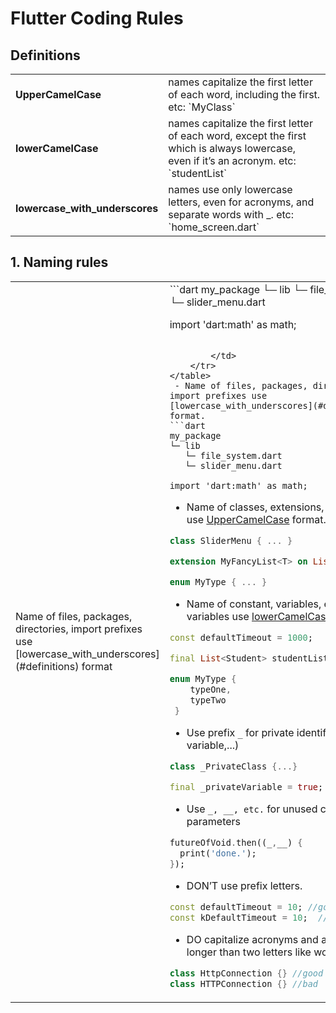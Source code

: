 
# Flutter Coding Rules

## Definitions

<table>
    <tr>
        <td> <b>UpperCamelCase</b></td>
        <td> names capitalize the first letter of each word, including the first. etc: `MyClass` </td>
    </tr>
    <tr>
        <td> <b>lowerCamelCase</b> </td>
        <td> names capitalize the first letter of each word, except the first which is always lowercase, even if it’s an acronym. etc: `studentList` </td>
    </tr>
    <tr>
        <td> <b>lowercase_with_underscores</b> </td>
        <td> names use only lowercase letters, even for acronyms, and separate words with _. etc: `home_screen.dart` </td>
    </tr>

</table>

## 1. Naming rules 

<table>
    <tr>
        <td>
            Name of files, packages, directories, import prefixes use [lowercase_with_underscores](#definitions) format
        </td>
        <td>
```dart
my_package
└─ lib
   └─ file_system.dart
   └─ slider_menu.dart

import 'dart:math' as math;
```

        </td>
    </tr>
</table>
 - Name of files, packages, directories, import prefixes use [lowercase_with_underscores](#definitions) format.
```dart
my_package
└─ lib
   └─ file_system.dart
   └─ slider_menu.dart

import 'dart:math' as math;
```

- Name of classes, extensions, enum types use [UpperCamelCase](#definitions) format. 

```dart
class SliderMenu { ... }

extension MyFancyList<T> on List<T> { ... }

enum MyType { ... } 
```

- Name of constant, variables, enum variables use [lowerCamelCase](#definitions) format.

```dart
const defaultTimeout = 1000;

final List<Student> studentList = [];

enum MyType { 
    typeOne,
    typeTwo
 } 
```

- Use prefix `_` for private identifiers (classes, variable,...) 
```dart
class _PrivateClass {...}

final _privateVariable = true;
```

- Use `_, __, etc.` for unused callback parameters
```dart
futureOfVoid.then((_,__) {
  print('done.');
});
```

- DON’T use prefix letters.<br>
```dart
const defaultTimeout = 10; //good
const kDefaultTimeout = 10;  //bad
```

- DO capitalize acronyms and abbreviations longer than two letters like words.
```dart
class HttpConnection {} //good
class HTTPConnection {} //bad
```

